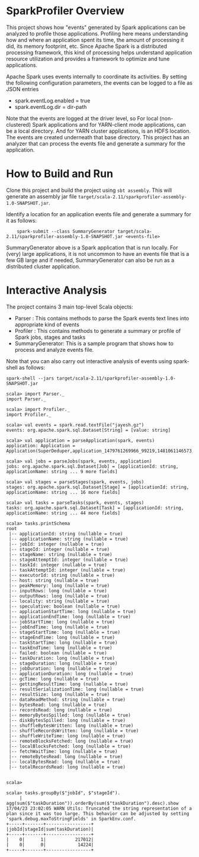 # SparkProfiler Overview
This project shows how "events" generated by Spark applications can be analyzed to profile those applications.
Profiling here means understanding how and where an application spent its time, the amount of processing it did, its memory footprint, etc.
Since Apache Spark is a distributed processing framework, this kind of processing helps understand application resource utilization and provides a framework to optimize and tune applications.

Apache Spark uses events internally to coordinate its activities. By setting the following configuration parameters, the events can be logged to a file as JSON entries
- spark.eventLog.enabled = true
- spark.eventLog.dir = dir-path

Note that the events are logged at the driver level, so For local (non-clustered) Spark applications and for YARN-client mode applications, <dir-path> can be a local directory. And for YARN cluster applications, <dir-path> is an HDFS location. The events are created underneath that base directory. This project has an analyzer that can process the events file and generate a summary for the application. 

# How to Build and Run
Clone this project and build the project using `sbt assembly`. This will generate an assembly jar file `target/scala-2.11/sparkprofiler-assembly-1.0-SNAPSHOT.jar`.
 
Identify a location for an application events file and generate a summary for it as follows:

```
    spark-submit --class SummaryGenerator target/scala-2.11/sparkprofiler-assembly-1.0-SNAPSHOT.jar <events-file>
```

SummaryGenerator above is a Spark application that is run locally. For (very) large applications, it is not uncommon to have an events file that is a few GB large and if needed, SummaryGenerator can also be run as a distributed cluster application.

# Interactive Analysis
The project contains 3 main top-level Scala objects:
- Parser : This contains methods to parse the Spark events text lines into appropriate kind of events
- Profiler : This contains methods to generate a summary or profile of Spark jobs, stages and tasks
- SummaryGenerator: This is a sample program that shows how to process and analyze events file.

Note that you can also carry out interactive analysis of events using spark-shell as follows:

```
spark-shell --jars target/scala-2.11/sparkprofiler-assembly-1.0-SNAPSHOT.jar
```

```
scala> import Parser._
import Parser._

scala> import Profiler._
import Profiler._

scala> val events = spark.read.textFile("jayesh.gz")
events: org.apache.spark.sql.Dataset[String] = [value: string]

scala> val application = parseApplication(spark, events)
application: Application = Application(SuperDeduper,application_1479761269966_99219,1481061146573,1481061187365,40792)

scala> val jobs = parseJobs(spark, events, application)
jobs: org.apache.spark.sql.Dataset[Job] = [applicationId: string, applicationName: string ... 9 more fields]

scala> val stages = parseStages(spark, events, jobs)
stages: org.apache.spark.sql.Dataset[Stage] = [applicationId: string, applicationName: string ... 16 more fields]

scala> val tasks = parseTasks(spark, events, stages)
tasks: org.apache.spark.sql.Dataset[Task] = [applicationId: string, applicationName: string ... 44 more fields]

scala> tasks.printSchema
root
 |-- applicationId: string (nullable = true)
 |-- applicationName: string (nullable = true)
 |-- jobId: integer (nullable = true)
 |-- stageId: integer (nullable = true)
 |-- stageName: string (nullable = true)
 |-- stageAttemptId: integer (nullable = true)
 |-- taskId: integer (nullable = true)
 |-- taskAttemptId: integer (nullable = true)
 |-- executorId: string (nullable = true)
 |-- host: string (nullable = true)
 |-- peakMemory: long (nullable = true)
 |-- inputRows: long (nullable = true)
 |-- outputRows: long (nullable = true)
 |-- locality: string (nullable = true)
 |-- speculative: boolean (nullable = true)
 |-- applicationStartTime: long (nullable = true)
 |-- applicationEndTime: long (nullable = true)
 |-- jobStartTime: long (nullable = true)
 |-- jobEndTime: long (nullable = true)
 |-- stageStartTime: long (nullable = true)
 |-- stageEndTime: long (nullable = true)
 |-- taskStartTime: long (nullable = true)
 |-- taskEndTime: long (nullable = true)
 |-- failed: boolean (nullable = true)
 |-- taskDuration: long (nullable = true)
 |-- stageDuration: long (nullable = true)
 |-- jobDuration: long (nullable = true)
 |-- applicationDuration: long (nullable = true)
 |-- gcTime: long (nullable = true)
 |-- gettingResultTime: long (nullable = true)
 |-- resultSerializationTime: long (nullable = true)
 |-- resultSize: long (nullable = true)
 |-- dataReadMethod: string (nullable = true)
 |-- bytesRead: long (nullable = true)
 |-- recordsRead: long (nullable = true)
 |-- memoryBytesSpilled: long (nullable = true)
 |-- diskBytesSpilled: long (nullable = true)
 |-- shuffleBytesWritten: long (nullable = true)
 |-- shuffleRecordsWritten: long (nullable = true)
 |-- shuffleWriteTime: long (nullable = true)
 |-- remoteBlocksFetched: long (nullable = true)
 |-- localBlocksFetched: long (nullable = true)
 |-- fetchWaitTime: long (nullable = true)
 |-- remoteBytesRead: long (nullable = true)
 |-- localBytesRead: long (nullable = true)
 |-- totalRecordsRead: long (nullable = true)


scala> 

scala> tasks.groupBy($"jobId", $"stageId").
     |       agg(sum($"taskDuration")).orderBy(sum($"taskDuration").desc).show
17/04/23 23:02:05 WARN Utils: Truncated the string representation of a plan since it was too large. This behavior can be adjusted by setting 'spark.debug.maxToStringFields' in SparkEnv.conf.
+-----+-------+-----------------+
|jobId|stageId|sum(taskDuration)|
+-----+-------+-----------------+
|    0|      1|           217012|
|    0|      0|            14224|
+-----+-------+-----------------+

```
